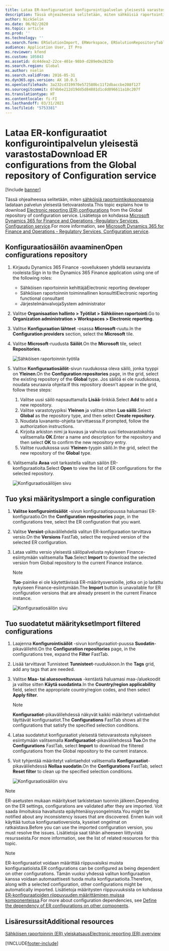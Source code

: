 ```yaml
---
title: Lataa ER-konfiguraatiot konfigurointipalvelun yleisestä varastosta
description: Tässä ohjeaiheessa selitetään, miten sähköisiä raportointikokoonpanoja ladataan Configuration Service -palvelun yleisestä tietovarastosta.
author: NickSelin
ms.date: 06/02/2020
ms.topic: article
ms.prod: ''
ms.technology: ''
ms.search.form: ERSolutionImport, ERWorkspace, ERSolutionRepositoryTable
audience: Application User, IT Pro
ms.reviewer: kfend
ms.custom: 105843
ms.assetid: dc44dea2-22ce-401e-98b9-d289e0e2825b
ms.search.region: Global
ms.author: nselin
ms.search.validFrom: 2016-05-31
ms.dyn365.ops.version: AX 10.0.5
ms.openlocfilehash: 3a232cd319970e572580bc11f2dbaccbe208f127
ms.sourcegitcommit: 074b6e212d19dd5d84881d1cdd096611a18c207f
ms.translationtype: HT
ms.contentlocale: fi-FI
ms.lasthandoff: 03/31/2021
ms.locfileid: "5753381"
---
```

# <a name="download-er-configurations-from-the-global-repository-of-configuration-service"></a><span data-ttu-id="65f74-103">Lataa ER-konfiguraatiot konfigurointipalvelun yleisestä varastosta</span><span class="sxs-lookup"><span data-stu-id="65f74-103">Download ER configurations from the Global repository of Configuration service</span></span>

[!include [banner](../includes/banner.md)]

<span data-ttu-id="65f74-104">Tässä ohjeaiheessa selitetään, miten [sähköisiä raportointikokoonpanoja](general-electronic-reporting.md#Configuration) ladataan palvelun yleisestä tietovarastosta.</span><span class="sxs-lookup"><span data-stu-id="65f74-104">This topic explains how to download [Electronic reporting (ER) configurations](general-electronic-reporting.md#Configuration) from the Global repository of configuration service.</span></span> <span data-ttu-id="65f74-105">Lisätietoja on kohdassa [Microsoft Dynamics 365 for Finance and Operations -Regulatory Services, Configuration service](https://docs.microsoft.com/business-applications-release-notes/october18/dynamics365-finance-operations/regulatory-service-configuration).</span><span class="sxs-lookup"><span data-stu-id="65f74-105">For more information, see [Microsoft Dynamics 365 for Finance and Operations - Regulatory Services, Configuration service](https://docs.microsoft.com/business-applications-release-notes/october18/dynamics365-finance-operations/regulatory-service-configuration).</span></span>

## <a name="open-configurations-repository"></a><span data-ttu-id="65f74-106">Konfiguraatiosäilön avaaminen</span><span class="sxs-lookup"><span data-stu-id="65f74-106">Open configurations repository</span></span>

1. <span data-ttu-id="65f74-107">Kirjaudu Dynamics 365 Finance -sovellukseen yhdellä seuraavista rooleista:</span><span class="sxs-lookup"><span data-stu-id="65f74-107">Sign in to the Dynamics 365 Finance application using one of the following roles:</span></span>

    - <span data-ttu-id="65f74-108">Sähköisen raportoinnin kehittäjä</span><span class="sxs-lookup"><span data-stu-id="65f74-108">Electronic reporting developer</span></span>
    - <span data-ttu-id="65f74-109">Sähköisen raportoinnin toiminnallinen konsultti</span><span class="sxs-lookup"><span data-stu-id="65f74-109">Electronic reporting functional consultant</span></span>
    - <span data-ttu-id="65f74-110">Järjestelmänvalvoja</span><span class="sxs-lookup"><span data-stu-id="65f74-110">System administrator</span></span>

2. <span data-ttu-id="65f74-111">Valitse **Organisaation hallinto > Työtilat > Sähköinen raportointi**.</span><span class="sxs-lookup"><span data-stu-id="65f74-111">Go to **Organization administration > Workspaces > Electronic reporting**.</span></span>
3. <span data-ttu-id="65f74-112">Valitse **Konfiguraation lähteet** -osassa **Microsoft**-ruutu.</span><span class="sxs-lookup"><span data-stu-id="65f74-112">In the **Configuration providers** section, select the **Microsoft** tile.</span></span>
3. <span data-ttu-id="65f74-113">Valitse **Microsoft**-ruudusta **Säilöt**.</span><span class="sxs-lookup"><span data-stu-id="65f74-113">On the **Microsoft** tile, select **Repositories**.</span></span>

    ![Sähköisen raportoinnin työtila](./media/er-download-configurations-global-repo-er-workspace.png)

4. <span data-ttu-id="65f74-115">Valitse **Konfiguraatiosäilöt**-sivun ruudukossa oleva säilö, jonka tyyppi on **Yleinen**.</span><span class="sxs-lookup"><span data-stu-id="65f74-115">On the **Configuration repositories** page, in the grid, select the existing repository of the **Global** type.</span></span> <span data-ttu-id="65f74-116">Jos säilöä ei ole ruudukossa, noudata seuraavia ohjeita:</span><span class="sxs-lookup"><span data-stu-id="65f74-116">If this repository doesn't appear in the grid, follow these steps:</span></span>

    1. <span data-ttu-id="65f74-117">Valitse uusi säilö napsauttamalla **Lisää**-linkkiä.</span><span class="sxs-lookup"><span data-stu-id="65f74-117">Select **Add** to add a new repository.</span></span>
    2. <span data-ttu-id="65f74-118">Valitse varastotyypiksi **Yleinen** ja valitse sitten **Luo säilö**.</span><span class="sxs-lookup"><span data-stu-id="65f74-118">Select **Global** as the repository type, and then select **Create repository**.</span></span>
    3. <span data-ttu-id="65f74-119">Noudata luvananto-ohjeita tarvittaessa.</span><span class="sxs-lookup"><span data-stu-id="65f74-119">If prompted, follow the authorization instructions.</span></span>
    4. <span data-ttu-id="65f74-120">Kirjoita arkiston nimi ja kuvaus ja vahvista uusi tietovarastokohta valitsemalla **OK**.</span><span class="sxs-lookup"><span data-stu-id="65f74-120">Enter a name and description for the repository and then select **OK** to confirm the new repository entry.</span></span>
    5. <span data-ttu-id="65f74-121">Valitse ruudukossa uusi **Yleinen**-tyypin säilö.</span><span class="sxs-lookup"><span data-stu-id="65f74-121">In the grid, select the new repository of the **Global** type.</span></span>

5. <span data-ttu-id="65f74-122">Valitsemalla **Avaa** voit tarkastella valitun säilön ER-konfiguraatioita.</span><span class="sxs-lookup"><span data-stu-id="65f74-122">Select **Open** to view the list of ER configurations for the selected repository.</span></span>

    ![Konfiguraatiosäilöjen sivu](./media/er-download-configurations-global-repo-repositories-list.png)

## <a name="import-a-single-configuration"></a><span data-ttu-id="65f74-124">Tuo yksi määritys</span><span class="sxs-lookup"><span data-stu-id="65f74-124">Import a single configuration</span></span>

1. <span data-ttu-id="65f74-125">**Valitse konfigurointisäilöt** -sivun konfiguraatiopuussa haluamasi ER-konfiguraatio.</span><span class="sxs-lookup"><span data-stu-id="65f74-125">On the **Configuration repositories** page, in the configurations tree, select the ER configuration that you want.</span></span>
2. <span data-ttu-id="65f74-126">Valitse **Versiot**-pikavälilehdellä valitun ER-konfiguraation tarvittava versio.</span><span class="sxs-lookup"><span data-stu-id="65f74-126">On the **Versions** FastTab, select the required version of the selected ER configuration.</span></span>
3. <span data-ttu-id="65f74-127">Lataa valittu versio yleisestä säilöpalvelusta nykyiseen Finance-esiintymään valitsemalla **Tuo**.</span><span class="sxs-lookup"><span data-stu-id="65f74-127">Select **Import** to download the selected version from Global repository to the current Finance instance.</span></span>

    > [!NOTE]
    > <span data-ttu-id="65f74-128">**Tuo**-painike ei ole käytettävissä ER-määritysversioille, jotka on jo ladattu nykyiseen Finance-esiintymään.</span><span class="sxs-lookup"><span data-stu-id="65f74-128">The **Import** button is unavailable for ER configuration versions that are already present in the current Finance instance.</span></span>

    ![Konfiguraatiosäilön sivu](./media/er-download-configurations-global-repo-repository-content.png)

## <a name="import-filtered-configurations"></a><span data-ttu-id="65f74-130">Tuo suodatetut määritykset</span><span class="sxs-lookup"><span data-stu-id="65f74-130">Import filtered configurations</span></span>

1. <span data-ttu-id="65f74-131">Laajenna **Konfigurointisäilöt** -sivun konfiguraatiot-puussa **Suodatin**-pikavälilehti.</span><span class="sxs-lookup"><span data-stu-id="65f74-131">On the **Configuration repositories** page, in the configurations tree, expand the **Filter** FastTab.</span></span>
2. <span data-ttu-id="65f74-132">Lisää tarvittavat Tunnisteet **Tunnisteet**-ruudukkoon.</span><span class="sxs-lookup"><span data-stu-id="65f74-132">In the **Tags** grid, add any tags that are needed.</span></span>
3. <span data-ttu-id="65f74-133">Valitse **Maa- tai aluesoveltuvuus** -kentästä haluamasi maa-/aluekoodit ja valitse sitten **Käytä suodatinta**.</span><span class="sxs-lookup"><span data-stu-id="65f74-133">In the **Country/region applicability** field, select the appropriate country/region codes, and then select  **Apply filter**.</span></span>

    > [!NOTE]
    > <span data-ttu-id="65f74-134">**Konfiguraatiot**-pikavälilehdessä näkyvät kaikki määritetyt valintaehdot täyttävät konfiguraatiot.</span><span class="sxs-lookup"><span data-stu-id="65f74-134">The **Configurations** FastTab shows all the configurations that satisfy the specified selection conditions.</span></span>

4. <span data-ttu-id="65f74-135">Lataa suodatetut konfiguraatiot yleisestä tietovarastosta nykyiseen esiintymään valitsemalla **Konfiguraatiot**-pikavälilehdessä **Tuo**.</span><span class="sxs-lookup"><span data-stu-id="65f74-135">On the **Configurations** FastTab, select **Import** to download the filtered configurations from the Global repository to the current instance.</span></span>
5. <span data-ttu-id="65f74-136">Voit tyhjentää määritetyt valintaehdot valitsemalla **Konfiguraatiot**-pikavälilehdessä **Nollaa suodatin**.</span><span class="sxs-lookup"><span data-stu-id="65f74-136">On the **Configurations** FastTab, select **Reset filter** to clean up the specified selection conditions.</span></span>

    ![Konfiguraatiosäilön sivu](./media/er-download-configurations-global-repo-filtered-configurations.png)

> [!NOTE]
> <span data-ttu-id="65f74-138">ER-asetusten mukaan määritykset tarkistetaan tuonnin jälkeen.</span><span class="sxs-lookup"><span data-stu-id="65f74-138">Depending on the ER settings, configurations are validated after they are imported.</span></span> <span data-ttu-id="65f74-139">Voit saada ilmoituksia havaituista epäyhtenäisyysongelmista.</span><span class="sxs-lookup"><span data-stu-id="65f74-139">You might be notified about any inconsistency issues that are discovered.</span></span> <span data-ttu-id="65f74-140">Ennen kuin voit käyttää tuotua konfiguraatioversiota, kyseiset ongelmat on ratkaistava.</span><span class="sxs-lookup"><span data-stu-id="65f74-140">Before you can use the imported configuration version, you must resolve the issues.</span></span> <span data-ttu-id="65f74-141">Lisätietoja saat tähän aiheeseen liittyvistä resursseista.</span><span class="sxs-lookup"><span data-stu-id="65f74-141">For more information, see the list of related resources for this topic.</span></span>

> [!NOTE]
> <span data-ttu-id="65f74-142">ER-konfiguraatiot voidaan määrittää riippuvaisiksi muista konfiguraatioista.</span><span class="sxs-lookup"><span data-stu-id="65f74-142">ER configurations can be configured as being dependent on other configurations.</span></span> <span data-ttu-id="65f74-143">Tämän vuoksi yhdessä valitun konfiguraation kanssa voidaan automaattisesti tuoda muita konfiguraatioita.</span><span class="sxs-lookup"><span data-stu-id="65f74-143">Therefore, along with a selected configuration, other configurations might be automatically imported.</span></span> <span data-ttu-id="65f74-144">Lisätietoja määritysten riippuvuuksista on kohdassa [ER-konfiguraatioiden riippuvuuden määrittäminen muissa komponenteissa](tasks/er-define-dependency-er-configurations-from-other-components-july-2017.md).</span><span class="sxs-lookup"><span data-stu-id="65f74-144">For more about configuration dependencies, see [Define the dependency of ER configurations on other components](tasks/er-define-dependency-er-configurations-from-other-components-july-2017.md).</span></span>

## <a name="additional-resources"></a><span data-ttu-id="65f74-145">Lisäresurssit</span><span class="sxs-lookup"><span data-stu-id="65f74-145">Additional resources</span></span>

[<span data-ttu-id="65f74-146">Sähköisen raportoinnin (ER) yleiskatsaus</span><span class="sxs-lookup"><span data-stu-id="65f74-146">Electronic reporting (ER) overview</span></span>](general-electronic-reporting.md)


[!INCLUDE[footer-include](../../../includes/footer-banner.md)]